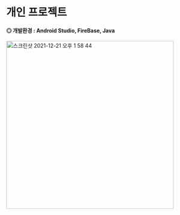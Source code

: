# 개인 프로젝트

#### ◎ 개발환경 : Android Studio, FireBase, Java

<img width="446" alt="스크린샷 2021-12-21 오후 1 58 44" src="https://user-images.githubusercontent.com/86342980/146874113-0f7fc522-b51b-493a-a041-d74fdfd05bdc.png">
